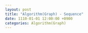```yaml
---
layout: post
title: "Algorithm(Graph) - Sequence"
date: 1110-01-01 12:00:00 +0900
categories: Algorithm(Graph)
---
```


